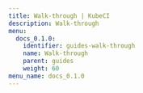 ```yaml
---
title: Walk-through | KubeCI
description: Walk-through
menu:
  docs_0.1.0:
    identifier: guides-walk-through
    name: Walk-through
    parent: guides
    weight: 60
menu_name: docs_0.1.0
---
```

